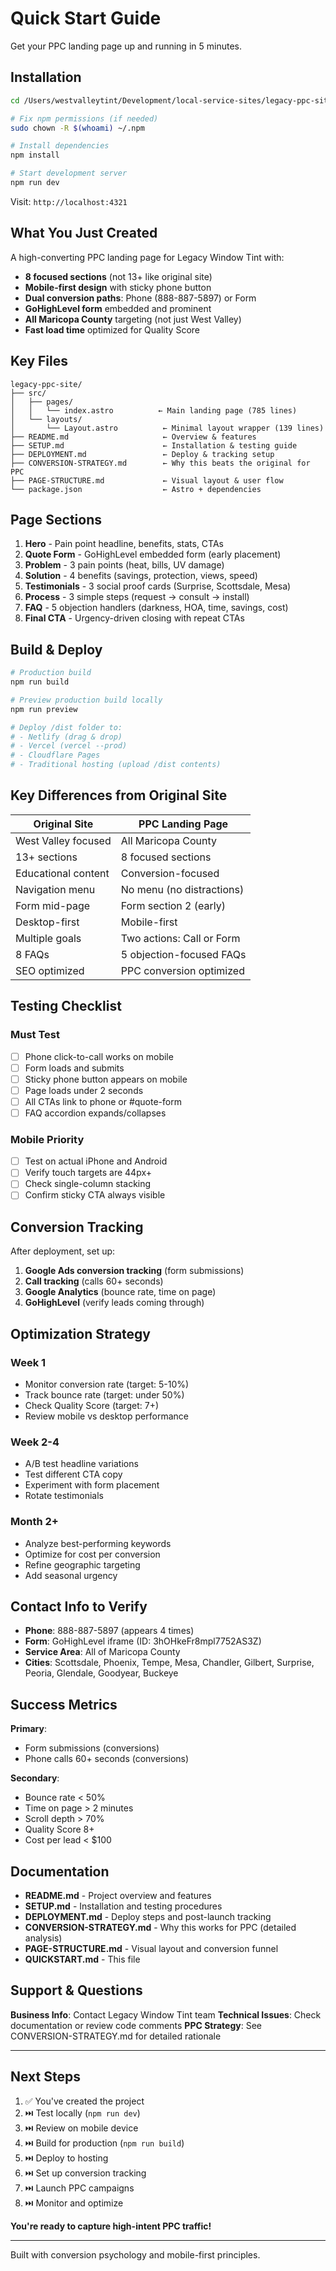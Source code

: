 # Quick Start Guide

Get your PPC landing page up and running in 5 minutes.

## Installation

```bash
cd /Users/westvalleytint/Development/local-service-sites/legacy-ppc-site

# Fix npm permissions (if needed)
sudo chown -R $(whoami) ~/.npm

# Install dependencies
npm install

# Start development server
npm run dev
```

Visit: `http://localhost:4321`

## What You Just Created

A high-converting PPC landing page for Legacy Window Tint with:

- **8 focused sections** (not 13+ like original site)
- **Mobile-first design** with sticky phone button
- **Dual conversion paths**: Phone (888-887-5897) or Form
- **GoHighLevel form** embedded and prominent
- **All Maricopa County** targeting (not just West Valley)
- **Fast load time** optimized for Quality Score

## Key Files

```
legacy-ppc-site/
├── src/
│   ├── pages/
│   │   └── index.astro          ← Main landing page (785 lines)
│   └── layouts/
│       └── Layout.astro          ← Minimal layout wrapper (139 lines)
├── README.md                     ← Overview & features
├── SETUP.md                      ← Installation & testing guide
├── DEPLOYMENT.md                 ← Deploy & tracking setup
├── CONVERSION-STRATEGY.md        ← Why this beats the original for PPC
├── PAGE-STRUCTURE.md             ← Visual layout & user flow
└── package.json                  ← Astro + dependencies
```

## Page Sections

1. **Hero** - Pain point headline, benefits, stats, CTAs
2. **Quote Form** - GoHighLevel embedded form (early placement)
3. **Problem** - 3 pain points (heat, bills, UV damage)
4. **Solution** - 4 benefits (savings, protection, views, speed)
5. **Testimonials** - 3 social proof cards (Surprise, Scottsdale, Mesa)
6. **Process** - 3 simple steps (request → consult → install)
7. **FAQ** - 5 objection handlers (darkness, HOA, time, savings, cost)
8. **Final CTA** - Urgency-driven closing with repeat CTAs

## Build & Deploy

```bash
# Production build
npm run build

# Preview production build locally
npm run preview

# Deploy /dist folder to:
# - Netlify (drag & drop)
# - Vercel (vercel --prod)
# - Cloudflare Pages
# - Traditional hosting (upload /dist contents)
```

## Key Differences from Original Site

| Original Site | PPC Landing Page |
|--------------|------------------|
| West Valley focused | All Maricopa County |
| 13+ sections | 8 focused sections |
| Educational content | Conversion-focused |
| Navigation menu | No menu (no distractions) |
| Form mid-page | Form section 2 (early) |
| Desktop-first | Mobile-first |
| Multiple goals | Two actions: Call or Form |
| 8 FAQs | 5 objection-focused FAQs |
| SEO optimized | PPC conversion optimized |

## Testing Checklist

### Must Test
- [ ] Phone click-to-call works on mobile
- [ ] Form loads and submits
- [ ] Sticky phone button appears on mobile
- [ ] Page loads under 2 seconds
- [ ] All CTAs link to phone or #quote-form
- [ ] FAQ accordion expands/collapses

### Mobile Priority
- [ ] Test on actual iPhone and Android
- [ ] Verify touch targets are 44px+
- [ ] Check single-column stacking
- [ ] Confirm sticky CTA always visible

## Conversion Tracking

After deployment, set up:

1. **Google Ads conversion tracking** (form submissions)
2. **Call tracking** (calls 60+ seconds)
3. **Google Analytics** (bounce rate, time on page)
4. **GoHighLevel** (verify leads coming through)

## Optimization Strategy

### Week 1
- Monitor conversion rate (target: 5-10%)
- Track bounce rate (target: under 50%)
- Check Quality Score (target: 7+)
- Review mobile vs desktop performance

### Week 2-4
- A/B test headline variations
- Test different CTA copy
- Experiment with form placement
- Rotate testimonials

### Month 2+
- Analyze best-performing keywords
- Optimize for cost per conversion
- Refine geographic targeting
- Add seasonal urgency

## Contact Info to Verify

- **Phone**: 888-887-5897 (appears 4 times)
- **Form**: GoHighLevel iframe (ID: 3hOHkeFr8mpl7752AS3Z)
- **Service Area**: All of Maricopa County
- **Cities**: Scottsdale, Phoenix, Tempe, Mesa, Chandler, Gilbert, Surprise, Peoria, Glendale, Goodyear, Buckeye

## Success Metrics

**Primary**:
- Form submissions (conversions)
- Phone calls 60+ seconds (conversions)

**Secondary**:
- Bounce rate < 50%
- Time on page > 2 minutes
- Scroll depth > 70%
- Quality Score 8+
- Cost per lead < $100

## Documentation

- **README.md** - Project overview and features
- **SETUP.md** - Installation and testing procedures
- **DEPLOYMENT.md** - Deploy steps and post-launch tracking
- **CONVERSION-STRATEGY.md** - Why this works for PPC (detailed analysis)
- **PAGE-STRUCTURE.md** - Visual layout and conversion funnel
- **QUICKSTART.md** - This file

## Support & Questions

**Business Info**: Contact Legacy Window Tint team
**Technical Issues**: Check documentation or review code comments
**PPC Strategy**: See CONVERSION-STRATEGY.md for detailed rationale

---

## Next Steps

1. ✅ You've created the project
2. ⏭️ Test locally (`npm run dev`)
3. ⏭️ Review on mobile device
4. ⏭️ Build for production (`npm run build`)
5. ⏭️ Deploy to hosting
6. ⏭️ Set up conversion tracking
7. ⏭️ Launch PPC campaigns
8. ⏭️ Monitor and optimize

**You're ready to capture high-intent PPC traffic!**

---

Built with conversion psychology and mobile-first principles.
